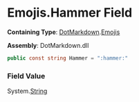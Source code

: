 # Emojis\.Hammer Field

**Containing Type**: [DotMarkdown](../../README.md)\.[Emojis](../README.md)

**Assembly**: DotMarkdown\.dll

```csharp
public const string Hammer = ":hammer:"
```

### Field Value

System\.[String](https://docs.microsoft.com/en-us/dotnet/api/system.string)